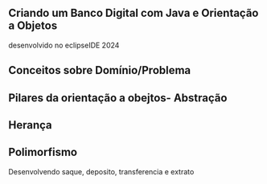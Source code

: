 ## Criando um Banco Digital com Java e Orientação a Objetos
desenvolvido no eclipseIDE 2024
## Conceitos sobre Domínio/Problema
## Pilares da orientação a obejtos- Abstração
## Herança
## Polimorfismo

Desenvolvendo saque, deposito, transferencia e extrato
